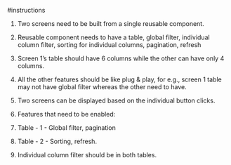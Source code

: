 #instructions
1.    Two screens need to be built from a single reusable component.

2.    Reusable component needs to have a table, global filter, individual column filter, sorting for individual columns, pagination, refresh

3.    Screen 1’s table should have 6 columns while the other can have only 4 columns.

4.    All the other features should be like plug & play, for e.g., screen 1 table may not have global filter whereas the other need to have.

5.    Two screens can be displayed based on the individual button clicks.

6.    Features that need to be enabled:

7.    Table - 1 - Global filter, pagination

8.    Table - 2 - Sorting, refresh.

9.    Individual column filter should be in both tables.